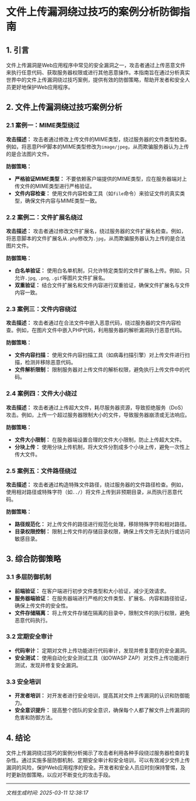 # 文件上传漏洞绕过技巧的案例分析防御指南

## 1. 引言

文件上传漏洞是Web应用程序中常见的安全漏洞之一，攻击者通过上传恶意文件来执行任意代码、获取服务器权限或进行其他恶意操作。本指南旨在通过分析真实世界中的文件上传漏洞绕过技巧案例，提供有效的防御策略，帮助开发者和安全人员更好地保护Web应用程序。

## 2. 文件上传漏洞绕过技巧案例分析

### 2.1 案例一：MIME类型绕过

**攻击描述：**
攻击者通过修改上传文件的MIME类型，绕过服务器的文件类型检查。例如，将恶意PHP脚本的MIME类型修改为`image/jpeg`，从而欺骗服务器认为上传的是合法图片文件。

**防御策略：**
- **严格验证MIME类型：** 不要依赖客户端提供的MIME类型，应在服务器端对上传文件的MIME类型进行严格验证。
- **文件内容检查：** 使用文件内容检查工具（如`file`命令）来验证文件的真实类型，确保文件内容与MIME类型一致。

### 2.2 案例二：文件扩展名绕过

**攻击描述：**
攻击者通过修改文件扩展名，绕过服务器的文件扩展名检查。例如，将恶意脚本的文件扩展名从`.php`修改为`.jpg`，从而欺骗服务器认为上传的是合法图片文件。

**防御策略：**
- **白名单验证：** 使用白名单机制，只允许特定类型的文件扩展名上传。例如，只允许`.jpg`, `.png`, `.gif`等图片文件扩展名。
- **双重验证：** 结合文件扩展名和文件内容进行双重验证，确保文件扩展名与文件内容一致。

### 2.3 案例三：文件内容绕过

**攻击描述：**
攻击者通过在合法文件中嵌入恶意代码，绕过服务器的文件内容检查。例如，在图片文件中嵌入PHP代码，利用服务器的解析漏洞执行恶意代码。

**防御策略：**
- **文件内容扫描：** 使用文件内容扫描工具（如病毒扫描引擎）对上传文件进行扫描，检测并移除恶意代码。
- **文件解析限制：** 限制服务器对上传文件的解析权限，避免执行上传文件中的代码。

### 2.4 案例四：文件大小绕过

**攻击描述：**
攻击者通过上传超大文件，耗尽服务器资源，导致拒绝服务（DoS）攻击。例如，上传一个超过服务器限制大小的文件，导致服务器崩溃或无法响应。

**防御策略：**
- **文件大小限制：** 在服务器端设置合理的文件大小限制，防止上传超大文件。
- **分块上传：** 使用分块上传机制，将大文件分割成多个小块上传，避免一次性上传大文件。

### 2.5 案例五：文件路径绕过

**攻击描述：**
攻击者通过构造特殊文件路径，绕过服务器的文件路径检查。例如，使用相对路径或特殊字符（如`../`）将文件上传到非预期目录，从而执行恶意代码。

**防御策略：**
- **路径规范化：** 对上传文件的路径进行规范化处理，移除特殊字符和相对路径。
- **目录权限控制：** 限制上传文件的存储目录权限，确保上传文件无法执行或访问敏感目录。

## 3. 综合防御策略

### 3.1 多层防御机制

- **前端验证：** 在客户端进行初步文件类型和大小验证，减少无效请求。
- **服务器端验证：** 在服务器端进行严格的文件类型、扩展名、内容和路径验证，确保上传文件的安全性。
- **文件存储隔离：** 将上传文件存储在隔离的目录中，限制文件的执行权限，避免恶意代码执行。

### 3.2 定期安全审计

- **代码审计：** 定期对文件上传功能进行代码审计，发现并修复潜在的安全漏洞。
- **安全测试：** 使用自动化安全测试工具（如OWASP ZAP）对文件上传功能进行测试，发现并修复安全漏洞。

### 3.3 安全培训

- **开发者培训：** 对开发者进行安全培训，提高其对文件上传漏洞的认识和防御能力。
- **安全意识提升：** 提高整个团队的安全意识，确保每个人都了解文件上传漏洞的危害和防御方法。

## 4. 结论

文件上传漏洞绕过技巧的案例分析揭示了攻击者利用各种手段绕过服务器检查的复杂性。通过实施多层防御机制、定期安全审计和安全培训，可以有效减少文件上传漏洞的风险，保护Web应用程序的安全。开发者和安全人员应时刻保持警惕，及时更新防御策略，以应对不断变化的攻击手段。

---

*文档生成时间: 2025-03-11 12:38:17*
